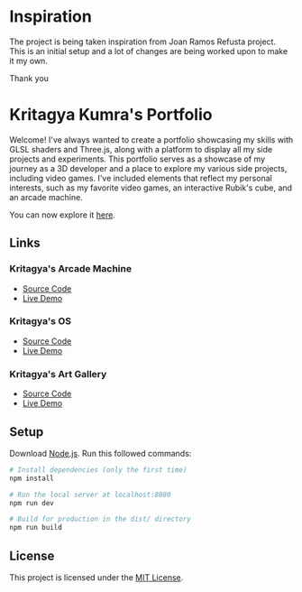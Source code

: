 # Inspiration

The project is being taken inspiration from Joan Ramos Refusta project. This is an initial setup and a lot of changes are being worked upon to make it my own.

Thank you

# Kritagya Kumra's Portfolio

Welcome!
I've always wanted to create a portfolio showcasing my skills with GLSL shaders and Three.js, along with a platform to display all my side projects and experiments. This portfolio serves as a showcase of my journey as a 3D developer and a place to explore my various side projects, including video games. I've included elements that reflect my personal interests, such as my favorite video games, an interactive Rubik's cube, and an arcade machine.

You can now explore it [here](https://kritagyaramosrefusta.com/).

## Links

### Kritagya's Arcade Machine

- [Source Code](https://github.com/Kritagya-web/kritagya-arcade-machine-3d)
- [Live Demo](https://kritagya-arcade-machine-3d.vercel.app/)

### Kritagya's OS

- [Source Code](https://github.com/Kritagya-web/kritagya-window10-os)
- [Live Demo](https://kritagya-win10-os.vercel.app/)

### Kritagya's Art Gallery

- [Source Code](https://github.com/Kritagya-web/kritagya-art-gallery-3d)
- [Live Demo](https://kritagya-art-gallery-3d.vercel.app/)

## Setup

Download [Node.js](https://nodejs.org/en/download/).
Run this followed commands:

```bash
# Install dependencies (only the first time)
npm install

# Run the local server at localhost:8080
npm run dev

# Build for production in the dist/ directory
npm run build
```

## License

This project is licensed under the [MIT License](LICENSE).
